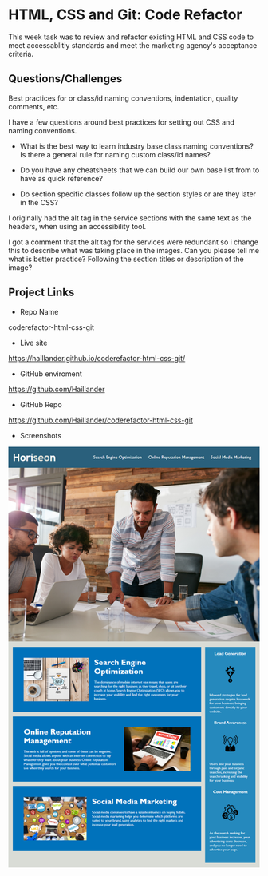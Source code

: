 
# HTML, CSS and Git: Code Refactor

This week task was to review and refactor existing HTML and CSS code to meet accessablitiy standards and meet the marketing agency's acceptance criteria.

## Questions/Challenges

Best practices for or class/id naming conventions, indentation, quality comments, etc.

I have a few questions around best practices for setting out CSS and naming conventions.

- What is the best way to learn industry base class naming conventions? Is there a general rule for naming custom class/id names?

- Do you have any cheatsheets that we can build our own base list from to have as quick reference?
- Do section specific classes follow up the section styles or are they later in the CSS?

I originally had the alt tag in the service sections with the same text as the headers, when using an accessibility tool.

I got a comment that the alt tag for the services were redundant so i change this to describe what was taking place in the images. Can you please tell me what is better practice? Following the section titles or description of the image?

## Project Links

* Repo Name

coderefactor-html-css-git

* Live site

https://haillander.github.io/coderefactor-html-css-git/

* GitHub enviroment

https://github.com/Haillander

* GitHub Repo

https://github.com/Haillander/coderefactor-html-css-git

* Screenshots

![The Horiseon webpage includes a navigation bar, a header image, and cards with text and images at the bottom of the page.](./assets/html-css-git-homework-demo%20(1).png)


